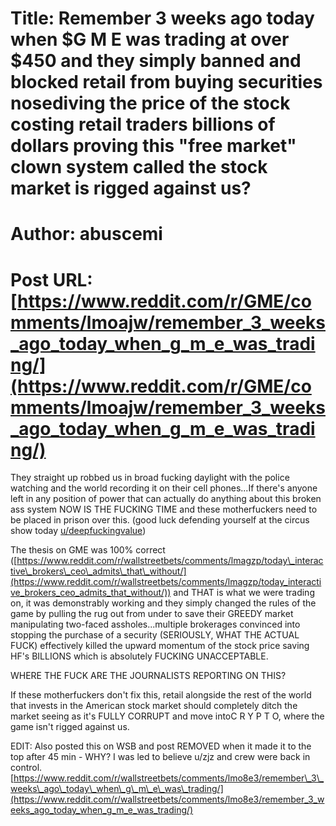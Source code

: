 # Title: Remember 3 weeks ago today when $G M E was trading at over $450 and they simply banned and blocked retail from buying securities nosediving the price of the stock costing retail traders billions of dollars proving this "free market" clown system called the stock market is rigged against us?
# Author: abuscemi
# Post URL: [https://www.reddit.com/r/GME/comments/lmoajw/remember_3_weeks_ago_today_when_g_m_e_was_trading/](https://www.reddit.com/r/GME/comments/lmoajw/remember_3_weeks_ago_today_when_g_m_e_was_trading/)


They straight up robbed us in broad fucking daylight with the police watching and the world recording it on their cell phones...If there's anyone left in any position of power that can actually do anything about this broken ass system NOW IS THE FUCKING TIME and these motherfuckers need to be placed in prison over this. (good luck defending yourself at the circus show today [u/deepfuckingvalue](https://www.reddit.com/u/deepfuckingvalue/))

The thesis on GME was 100% correct ([https://www.reddit.com/r/wallstreetbets/comments/lmagzp/today\_interactive\_brokers\_ceo\_admits\_that\_without/](https://www.reddit.com/r/wallstreetbets/comments/lmagzp/today_interactive_brokers_ceo_admits_that_without/)) and THAT is what we were trading on, it was demonstrably working and they simply changed the rules of the game by pulling the rug out from under to save their GREEDY market manipulating two-faced assholes...multiple brokerages convinced into stopping the purchase of a security (SERIOUSLY, WHAT THE ACTUAL FUCK) effectively killed the upward momentum of the stock price saving HF's BILLIONS which is absolutely FUCKING UNACCEPTABLE.

WHERE THE FUCK ARE THE JOURNALISTS REPORTING ON THIS?

If these motherfuckers don't fix this, retail alongside the rest of the world that invests in the American stock market should completely ditch the market seeing as it's FULLY CORRUPT and move intoC R Y P T O, where the game isn't rigged against us.  


EDIT: Also posted this on WSB and post REMOVED when it made it to the top after 45 min - WHY? I was led to believe u/zjz and crew were back in control. [https://www.reddit.com/r/wallstreetbets/comments/lmo8e3/remember\_3\_weeks\_ago\_today\_when\_g\_m\_e\_was\_trading/](https://www.reddit.com/r/wallstreetbets/comments/lmo8e3/remember_3_weeks_ago_today_when_g_m_e_was_trading/)